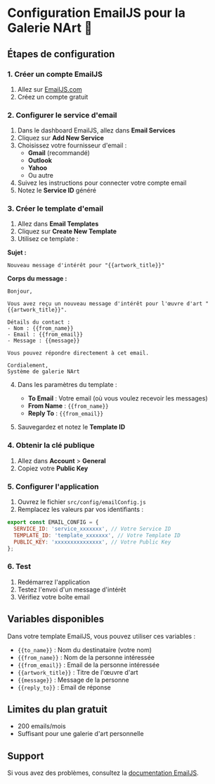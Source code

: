 # Configuration EmailJS pour la Galerie NArt 📧

## Étapes de configuration

### 1. Créer un compte EmailJS
1. Allez sur [EmailJS.com](https://www.emailjs.com/)
2. Créez un compte gratuit

### 2. Configurer le service d'email
1. Dans le dashboard EmailJS, allez dans **Email Services**
2. Cliquez sur **Add New Service**
3. Choisissez votre fournisseur d'email :
   - **Gmail** (recommandé)
   - **Outlook**
   - **Yahoo**
   - Ou autre
4. Suivez les instructions pour connecter votre compte email
5. Notez le **Service ID** généré

### 3. Créer le template d'email
1. Allez dans **Email Templates**
2. Cliquez sur **Create New Template**
3. Utilisez ce template :

**Sujet :**
```
Nouveau message d'intérêt pour "{{artwork_title}}"
```

**Corps du message :**
```
Bonjour,

Vous avez reçu un nouveau message d'intérêt pour l'œuvre d'art "{{artwork_title}}".

Détails du contact :
- Nom : {{from_name}}
- Email : {{from_email}}
- Message : {{message}}

Vous pouvez répondre directement à cet email.

Cordialement,
Système de galerie NArt
```

4. Dans les paramètres du template :
   - **To Email** : Votre email (où vous voulez recevoir les messages)
   - **From Name** : `{{from_name}}`
   - **Reply To** : `{{from_email}}`

5. Sauvegardez et notez le **Template ID**

### 4. Obtenir la clé publique
1. Allez dans **Account** > **General**
2. Copiez votre **Public Key**

### 5. Configurer l'application
1. Ouvrez le fichier `src/config/emailConfig.js`
2. Remplacez les valeurs par vos identifiants :

```javascript
export const EMAIL_CONFIG = {
  SERVICE_ID: 'service_xxxxxxx', // Votre Service ID
  TEMPLATE_ID: 'template_xxxxxxx', // Votre Template ID
  PUBLIC_KEY: 'xxxxxxxxxxxxxxx', // Votre Public Key
};
```

### 6. Test
1. Redémarrez l'application
2. Testez l'envoi d'un message d'intérêt
3. Vérifiez votre boîte email

## Variables disponibles

Dans votre template EmailJS, vous pouvez utiliser ces variables :

- `{{to_name}}` : Nom du destinataire (votre nom)
- `{{from_name}}` : Nom de la personne intéressée
- `{{from_email}}` : Email de la personne intéressée
- `{{artwork_title}}` : Titre de l'œuvre d'art
- `{{message}}` : Message de la personne
- `{{reply_to}}` : Email de réponse

## Limites du plan gratuit
- 200 emails/mois
- Suffisant pour une galerie d'art personnelle

## Support
Si vous avez des problèmes, consultez la [documentation EmailJS](https://www.emailjs.com/docs/).
